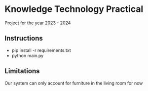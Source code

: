 # Knowledge Technology Practical

Project for the year 2023 - 2024

## Instructions

- pip install -r requirements.txt
- python main.py

## Limitations

Our system can only account for furniture in the living room for now
